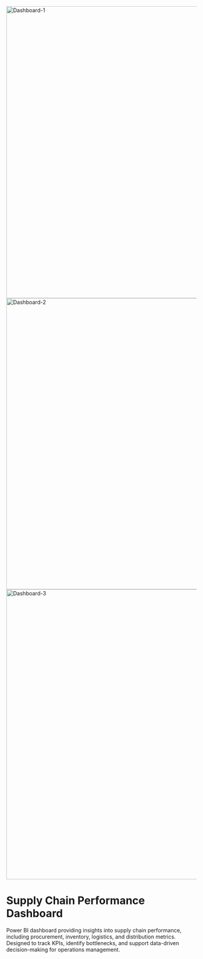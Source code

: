 <img width="1375" height="772" alt="Dashboard-1" src="https://github.com/user-attachments/assets/1e7855dc-0cc0-48bd-8800-54c4ed942c55" />



<img width="1369" height="770" alt="Dashboard-2" src="https://github.com/user-attachments/assets/daae6faa-2131-49cb-a8a4-48215da73360" />



<img width="1371" height="767" alt="Dashboard-3" src="https://github.com/user-attachments/assets/4816752e-dbaf-4b6a-884a-2f3c66b12925" />

# Supply Chain Performance Dashboard

Power BI dashboard providing insights into supply chain performance, including procurement, inventory, logistics, and distribution metrics. Designed to track KPIs, identify bottlenecks, and support data-driven decision-making for operations management.
